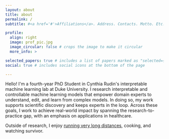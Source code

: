 ```yaml
---
layout: about
title: about
permalink: /
subtitle: #<a href='#'>Affiliations</a>. Address. Contacts. Motto. Etc.

profile:
  align: right
  image: prof_pic.jpg
  image_circular: false # crops the image to make it circular
  more_info: >

selected_papers: true # includes a list of papers marked as "selected={true}"
social: true # includes social icons at the bottom of the page

---
```


Hello! I'm a fourth-year PhD Student in Cynthia Rudin's interpretable machine learning lab at Duke University. I research interpretable and controllable machine learning models that empower domain experts to understand, edit, and learn from complex models. In doing so, my work supports scientific discovery and keeps experts in the loop. Across these goals, I work to achieve real-world impact by spanning the research-to-practice gap, with an emphasis on applications in healthcare.

Outside of research, I enjoy [running very long distances](https://ultrasignup.com/results_participant.aspx?fname=Jon&lname=Donnelly), cooking, and watching survivor.
